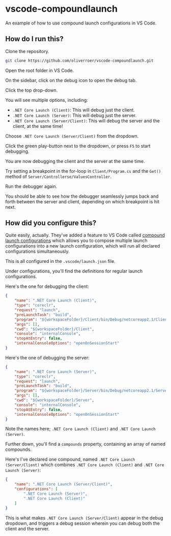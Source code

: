 # vscode-compoundlaunch

An example of how to use compound launch configurations in VS Code.

## How do I run this?

Clone the repository.

```sh
git clone https://github.com/oliverroer/vscode-compoundlaunch.git
```

Open the root folder in VS Code.

On the sidebar, click on the debug icon to open the debug tab.

Click the top drop-down.

You will see multiple options, including:

- `.NET Core Launch (Client)`: This will debug just the client.
- `.NET Core Launch (Server)`: This will debug just the server.
- `.NET Core Launch (Server/Client)`: This will debug the server and the client, at the same time!

Choose `.NET Core Launch (Server/Client)` from the dropdown.

Click the green play-button next to the dropdown, or press `F5` to start debugging.

You are now debugging the client and the server at the same time.

Try setting a breakpoint in the for-loop in `Client/Program.cs` and the `Get()` method of `Server/Controllerse/ValuesController`.

Run the debugger again.

You should be able to see how the debugger seamlessly jumps back and forth between the server and client, depending on which breakpoint is hit next.

## How did you configure this?

Quite easily, actually. They've added a feature to VS Code called [compound launch configurations](https://code.visualstudio.com/Docs/editor/debugging#_compound-launch-configurations) which allows you to compose multiple launch configurations into a new launch configuration, which will run all declared configurations simultaneously.

This is all configured in the `.vscode/launch.json` file.

Under configurations, you'll find the definitions for regular launch configurations.

Here's the one for debugging the client:

```json
{
    "name": ".NET Core Launch (Client)",
    "type": "coreclr",
    "request": "launch",
    "preLaunchTask": "build",
    "program": "${workspaceFolder}/Client/bin/Debug/netcoreapp2.1/Client.dll",
    "args": [],
    "cwd": "${workspaceFolder}/Client",
    "console": "internalConsole",
    "stopAtEntry": false,
    "internalConsoleOptions": "openOnSessionStart"
}
```

Here's the one of debugging the server:

```json
{
    "name": ".NET Core Launch (Server)",
    "type": "coreclr",
    "request": "launch",
    "preLaunchTask": "build",
    "program": "${workspaceFolder}/Server/bin/Debug/netcoreapp2.1/Server.dll",
    "args": [],
    "cwd": "${workspaceFolder}/Server",
    "console": "internalConsole",
    "stopAtEntry": false,
    "internalConsoleOptions": "openOnSessionStart"
}
```

Note the names here; `.NET Core Launch (Client)` and `.NET Core Launch (Server)`.

Further down, you'll find a `compounds` property, containing an array of named compounds.

Here's I've declared one compound, named `.NET Core Launch (Server/Client)` which combines `.NET Core Launch (Client)` and `.NET Core Launch (Server)`:

```json
{
    "name": ".NET Core Launch (Server/Client)",
    "configurations": [
        ".NET Core Launch (Server)",
        ".NET Core Launch (Client)"
    ]
}
```

This is what makes `.NET Core Launch (Server/Client)` appear in the debug dropdown, and triggers a debug session wherein you can debug both the client and the server.
